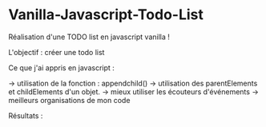 # Vanilla-Javascript-Todo-List

Réalisation d'une TODO list en javascript vanilla !

L'objectif : créer une todo list

Ce que j'ai appris en javascript : 

-> utilisation de la fonction : appendchild()
-> utilisation des parentElements et childElements d'un objet.
-> mieux utiliser les écouteurs d'événements 
-> meilleurs organisations de mon code 

Résultats :

